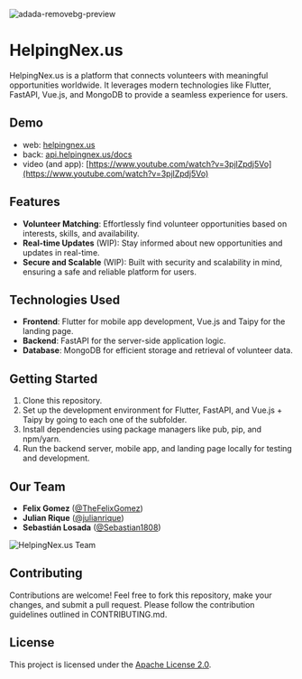 ![adada-removebg-preview](https://firebasestorage.googleapis.com/v0/b/helping-nexus.appspot.com/o/assets%2Flogo-white.png?alt=media)

# HelpingNex.us

HelpingNex.us is a platform that connects volunteers with meaningful opportunities worldwide. It leverages modern technologies like Flutter, FastAPI, Vue.js, and MongoDB to provide a seamless experience for users.

## Demo
- web: [helpingnex.us](https://helpingnex.us/)
- back: [api.helpingnex.us/docs](https://api.helpingnex.us/docs)
- video (and app): [https://www.youtube.com/watch?v=3pjlZpdj5Vo](https://www.youtube.com/watch?v=3pjlZpdj5Vo)

## Features

- **Volunteer Matching**: Effortlessly find volunteer opportunities based on interests, skills, and availability.
- **Real-time Updates** (WIP): Stay informed about new opportunities and updates in real-time.
- **Secure and Scalable** (WIP): Built with security and scalability in mind, ensuring a safe and reliable platform for users.

## Technologies Used

- **Frontend**: Flutter for mobile app development, Vue.js and Taipy for the landing page.
- **Backend**: FastAPI for the server-side application logic.
- **Database**: MongoDB for efficient storage and retrieval of volunteer data.

## Getting Started

1. Clone this repository.
2. Set up the development environment for Flutter, FastAPI, and Vue.js + Taipy by going to each one of the subfolder.
3. Install dependencies using package managers like pub, pip, and npm/yarn.
4. Run the backend server, mobile app, and landing page locally for testing and development.

## Our Team

* **Felix Gomez** ([@TheFelixGomez](https://github.com/thefelixgomez))
* **Julian Rique** ([@julianrique](https://github.com/julianrique))
* **Sebastián Losada** ([@Sebastian1808](https://github.com/Sebastian1808))

![HelpingNex.us Team](https://firebasestorage.googleapis.com/v0/b/helping-nexus.appspot.com/o/assets%2Fteam.jpg?alt=media)


## Contributing

Contributions are welcome! Feel free to fork this repository, make your changes, and submit a pull request. Please follow the contribution guidelines outlined in CONTRIBUTING.md.

## License

This project is licensed under the [Apache License 2.0](https://github.com/FelixDavid12/helping-nexus/blob/main/LICENSE).
